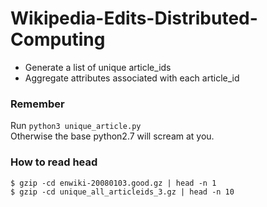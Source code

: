# Wikipedia-Edits-Distributed-Computing


* Generate a list of unique article_ids  
* Aggregate attributes associated with each article_id  


### Remember   

Run `python3 unique_article.py`  
Otherwise the base python2.7 will scream at you.

### How to read head  
```
$ gzip -cd enwiki-20080103.good.gz | head -n 1
$ gzip -cd unique_all_articleids_3.gz | head -n 10
```
